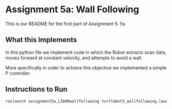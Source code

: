 
# Assignment 5a: Wall Following

This is our README for the first part of Assignment 5: 5a

## What this Implements 

In this python file we implement code in which the Robot extracts scan data, moves forward at constant velocity, and attempts to avoid a wall. 

More specifically in order to achieve this objective we implemented a simple P controller.  


## Instructions to Run 

```python
roslaunch assignment5a_LIDARwallfollowing turtlebot3_wallfollowing.launch

